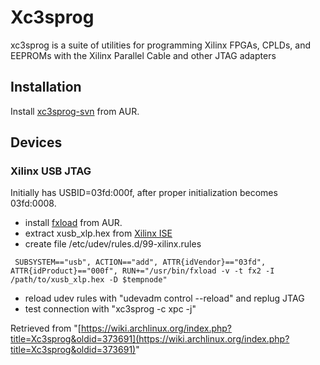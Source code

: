 # Xc3sprog

xc3sprog is a suite of utilities for programming Xilinx FPGAs, CPLDs, and EEPROMs with the Xilinx Parallel Cable and other JTAG adapters

## Installation

Install [xc3sprog-svn](https://aur.archlinux.org/packages/xc3sprog-svn/) from AUR.

## Devices

### Xilinx USB JTAG

Initially has USBID=03fd:000f, after proper initialization becomes 03fd:0008.

*   install [fxload](https://aur.archlinux.org/packages/fxload/) from AUR.
*   extract xusb_xlp.hex from [Xilinx ISE](/index.php/Xilinx_ISE_WebPACK "Xilinx ISE WebPACK")
*   create file /etc/udev/rules.d/99-xilinx.rules

```
 SUBSYSTEM=="usb", ACTION=="add", ATTR{idVendor}=="03fd", ATTR{idProduct}=="000f", RUN+="/usr/bin/fxload -v -t fx2 -I /path/to/xusb_xlp.hex -D $tempnode"

```

*   reload udev rules with "udevadm control --reload" and replug JTAG
*   test connection with "xc3sprog -c xpc -j"

Retrieved from "[https://wiki.archlinux.org/index.php?title=Xc3sprog&oldid=373691](https://wiki.archlinux.org/index.php?title=Xc3sprog&oldid=373691)"